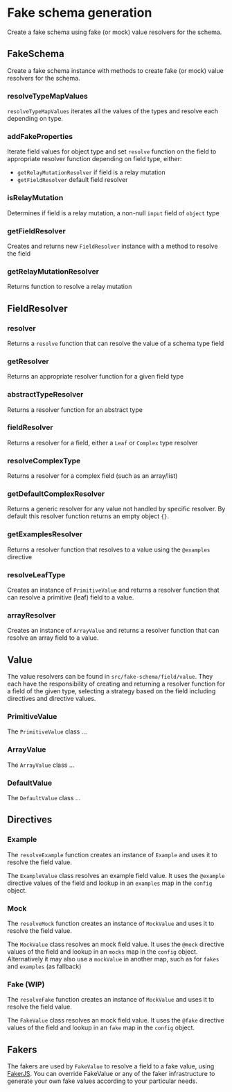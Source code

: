 # Fake schema generation

Create a fake schema using fake (or mock) value resolvers for the schema.

## FakeSchema

Create a fake schema instance with methods to create fake (or mock) value resolvers for the schema.

### resolveTypeMapValues

`resolveTypeMapValues` iterates all the values of the types and resolve each depending on type.

### addFakeProperties

Iterate field values for object type and set `resolve` function on the field to appropriate resolver function depending on field type, either:

- `getRelayMutationResolver` if field is a relay mutation
- `getFieldResolver` default field resolver

### isRelayMutation

Determines if field is a relay mutation, a non-null `input` field of `object` type

### getFieldResolver

Creates and returns new `FieldResolver` instance with a method to resolve the field

### getRelayMutationResolver

Returns function to resolve a relay mutation

## FieldResolver

### resolver

Returns a `resolve` function that can resolve the value of a schema type field

### getResolver

Returns an appropriate resolver function for a given field type

### abstractTypeResolver

Returns a resolver function for an abstract type

### fieldResolver

Returns a resolver for a field, either a `Leaf` or `Complex` type resolver

### resolveComplexType

Returns a resolver for a complex field (such as an array/list)

### getDefaultComplexResolver

Returns a generic resolver for any value not handled by specific resolver. By default this resolver function returns an empty object `{}`.

### getExamplesResolver

Returns a resolver function that resolves to a value using the `@examples` directive

### resolveLeafType

Creates an instance of `PrimitiveValue` and returns a resolver function that can resolve a primitive (leaf) field to a value.

### arrayResolver

Creates an instance of `ArrayValue` and returns a resolver function that can resolve an array field to a value.

## Value

The value resolvers can be found in `src/fake-schema/field/value`. They each have the responsibility of creating and returning a resolver function for a field of the given type, selecting a strategy based on the field including directives and directive values.

### PrimitiveValue

The `PrimitiveValue` class ...

### ArrayValue

The `ArrayValue` class ...

### DefaultValue

The `DefaultValue` class ...

## Directives

### Example

The `resolveExample` function creates an instance of `Example` and uses it to resolve the field value.

The `ExampleValue` class resolves an example field value. It uses the `@example` directive values of the field and lookup in an `examples` map in the `config` object.

### Mock

The `resolveMock` function creates an instance of `MockValue` and uses it to resolve the field value.

The `MockValue` class resolves an mock field value. It uses the `@mock` directive values of the field and lookup in an `mocks` map in the `config` object. Alternatively it may also use a `mockValue` in another map, such as for `fakes` and `examples` (as fallback)

### Fake (WIP)

The `resolveFake` function creates an instance of `MockValue` and uses it to resolve the field value.

The `FakeValue` class resolves an mock field value. It uses the `@fake` directive values of the field and lookup in an `fake` map in the `config` object.

## Fakers

The fakers are used by `FakeValue` to resolve a field to a fake value, using [FakerJS](https://github.com/marak/Faker.js/). You can override FakeValue or any of the faker infrastructure to generate your own fake values according to your particular needs.
